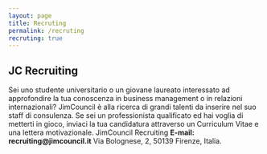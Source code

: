 ```yaml
---
layout: page
title: Recruting
permalink: /recruting
recruting: true
---
```

<section class="sec-row sec-gray-light">
  <div class="container">
    <div class=" row wow fadeInDown animated">
    	<div class="col-md-12">
        	<h1 class="text-left">JC Recruiting</h1>
            <p>Sei uno studente universitario o un giovane laureato interessato ad approfondire
               la tua conoscenza in business management o in relazioni internazionali?
               JimCouncil è alla ricerca di grandi talenti da inserire nel suo staff di consulenza.
               Se sei un professionista qualificato ed hai voglia di metterti in gioco,
               inviaci la tua candidatura attraverso un Curriculum Vitae e una lettera motivazionale.
               JimCouncil Recruiting  <strong>E-mail: recruiting@jimcouncil.it</strong>
               Via Bolognese, 2, 50139 Firenze, Italia.</p>
        </div>
    </div>
  </div>
</section>